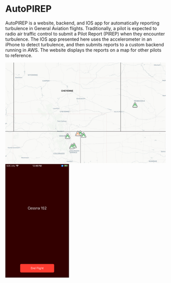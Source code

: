 # AutoPIREP
AutoPIREP is a website, backend, and IOS app for automatically reporting turbulence in General Aviation flights. Traditionally, a pilot is expected to radio air traffic control to submit a Pilot Report (PIREP) when they encounter turbulence. The IOS app presented here uses the accelerometer in an iPhone to detect turbulence, and then submits reports to a custom backend running in AWS. The website displays the reports on a map for other pilots to reference.  

<img src="https://raw.githubusercontent.com/hansgaensbauer/AutoPIREP/refs/heads/main/AutoPIREP_Web.png" width="600">
<img src="https://github.com/hansgaensbauer/AutoPIREP/blob/main/screenshot_pirep_severe.PNG?raw=true" width="200">
